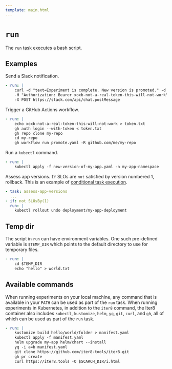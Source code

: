 ```yaml
---
template: main.html
---
```


# `run`
The `run` task executes a bash script.

## Examples
Send a Slack notification.
```yaml
- run: |
    curl -d "text=Experiment is complete. New version is promoted." -d "channel=C123456" \
    -H "Authorization: Bearer xoxb-not-a-real-token-this-will-not-work" \
    -X POST https://slack.com/api/chat.postMessage  
```

Trigger a GitHub Actions workflow.
```yaml
- run: |
    echo xoxb-not-a-real-token-this-will-not-work > token.txt
    gh auth login --with-token < token.txt
    gh repo clone my-repo
    cd my-repo
    gh workflow run promote.yaml -R github.com/me/my-repo
```

Run a `kubectl` command.
```yaml
- run: |
    kubectl apply -f new-version-of-my-app.yaml -n my-app-namespace
```

Assess app versions. `If` SLOs are `not` satisfied by version numbered 1, rollback. This is an example of [conditional task execution](../conditional.md).
```yaml
- task: assess-app-versions
  ...
- if: not SLOsBy(1)
  run: |
    kubectl rollout undo deployment/my-app-deployment
```

## Temp dir

The script in `run` can have environment variables. One such pre-defined variable is `$TEMP_DIR` which points to the default directory to use for temporary files.

```yaml
- run: |
    cd $TEMP_DIR
    echo "hello" > world.txt
```

## Available commands

When running experiments on your local machine, any command that is available in your `PATH` can be used as part of the `run` task. When running experiments in Kubernetes, in addition to the `iter8` command, the Iter8 container also includes `kubectl`, `kustomize`, `helm`, `yq`, `git`, `curl`, and `gh`, all of which can be used as part of the `run` task.

```yaml
- run: |
    kustomize build hello/world/folder > manifest.yaml
    kubectl apply -f manifest.yaml
    helm upgrade my-app helm/chart --install
    yq -i a=b manifest.yaml
    git clone https://github.com/iter8-tools/iter8.git
    gh pr create
    curl https://iter8.tools -O $SCARCH_DIR/i.html
```
